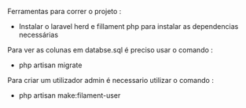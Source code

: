 Ferramentas para correr o projeto :
-  Instalar o laravel herd e fillament php para instalar as dependencias necessárias

Para ver as colunas em databse.sql  é preciso usar o comando : 
- php artisan migrate


Para criar um utilizador admin é necessario utilizar o comando :
- php artisan make:filament-user

